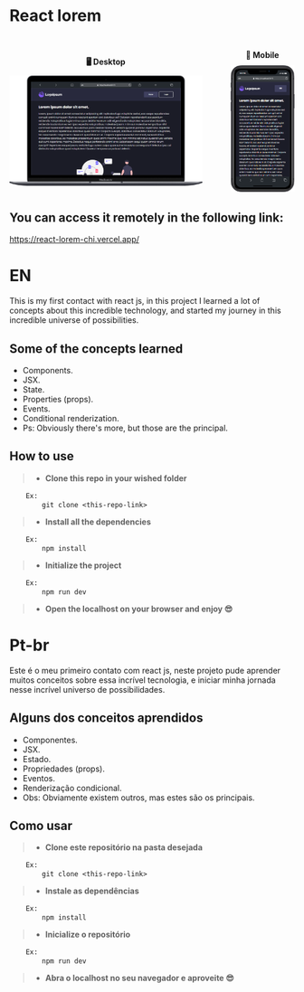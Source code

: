 # React lorem

<div style="display: flex; align-items: center; justify-content: center; margin-top: 30px;">
  <div style="text-align: center; margin-right: 50px;">
    <p style="font-weight: bold; margin-bottom: 10px;">🖥️ Desktop</p>
    <img src="./desktop.png" alt="Captura de tela do projeto em execução" width="600">
  </div>
  <div style="text-align: center;">
    <p style="font-weight: bold; margin-bottom: 10px;">📱 Mobile</p>
    <img src="./mobile.png" alt="Captura de tela do projeto em execução" width="200">
  </div>
</div>

## You can access it remotely in the following link:

https://react-lorem-chi.vercel.app/

# EN

This is my first contact with react js, in this project I learned a lot of concepts about this incredible technology, and started my journey in this incredible universe of possibilities.

## Some of the concepts learned

-    Components.
-    JSX.
-    State.
-    Properties (props).
-    Events.
-    Conditional renderization.
-    Ps: Obviously there's more, but those are the principal.

## How to use

> -    <b>Clone this repo in your wished folder</b>

        Ex:
            git clone <this-repo-link>

> -    <b>Install all the dependencies</b>

        Ex:
            npm install

> -    <b>Initialize the project</b>

        Ex:
            npm run dev

> -    <b>Open the localhost on your browser and enjoy 😎</b>

# Pt-br

Este é o meu primeiro contato com react js, neste projeto pude aprender muitos conceitos sobre essa incrível tecnologia, e iniciar minha jornada nesse incrível universo de possibilidades.

## Alguns dos conceitos aprendidos

-    Componentes.
-    JSX.
-    Estado.
-    Propriedades (props).
-    Eventos.
-    Renderização condicional.
-    Obs: Obviamente existem outros, mas estes são os principais.

## Como usar

> -    <b>Clone este repositório na pasta desejada</b>

        Ex:
            git clone <this-repo-link>

> -    <b>Instale as dependências</b>

        Ex:
            npm install

> -    <b>Inicialize o repositório</b>

        Ex:
            npm run dev

> -    <b>Abra o localhost no seu navegador e aproveite 😎</b>
